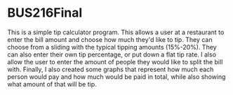# BUS216Final

This is a simple tip calculator program. This allows a user at a restaurant to enter the bill amount and choose how much they'd like to tip. They can choose from a sliding with the typical tipping amounts (15%-20%). They can also enter their own tip percentage, or put down a flat tip rate. I also allow the user to enter the amount of people they would like to split the bill with. Finally, I also created some graphs that represent how much each person would pay and how much would be paid in total, while also showing what amount of that will be tip. 
